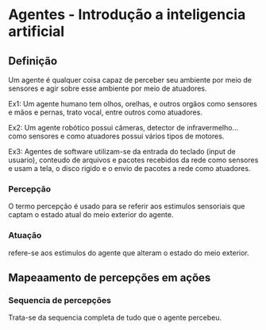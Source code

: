 # Agentes - Introdução a inteligencia artificial

## Definição

Um agente é qualquer coisa capaz de perceber seu ambiente por meio de sensores e agir sobre esse ambiente por meio de atuadores.

Ex1: Um agente humano tem olhos, orelhas, e outros orgãos como sensores e mãos e pernas, trato vocal, entre outros como atuadores.

Ex2: Um agente robótico possui câmeras, detector de infravermelho... como sensores e como atuadores possui vários tipos de motores.

Ex3: Agentes de software utilizam-se da entrada do teclado (input de usuario), conteudo de arquivos e pacotes recebidos da rede como sensores e usam a tela, o disco rigido e o envio de pacotes a rede como atuadores.

### Percepção
O termo percepção é usado para se referir aos estimulos sensoriais que captam o estado atual do meio exterior do agente.

### Atuação
refere-se aos estimulos do agente que alteram o estado do meio exterior.

## Mapeaamento de percepções em ações

### Sequencia de percepções
Trata-se da sequencia completa de tudo que o agente percebeu.

